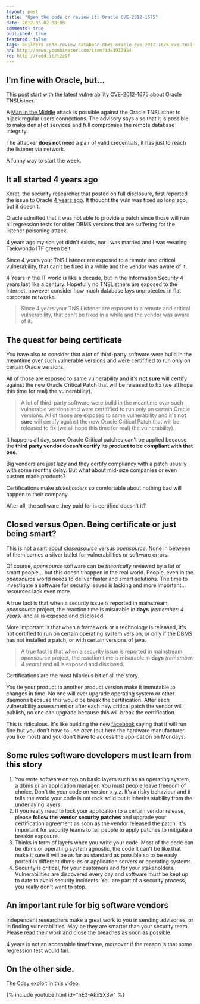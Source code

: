 ```yaml
---
layout: post
title: "Open the code or review it: Oracle CVE-2012-1675"
date: 2012-05-02 08:09
comments: true
published: true
featured: false
tags: builders code-review database dbms oracle cve-2012-1675 cve tnslistener man-in-the-middle
hn: http://news.ycombinator.com/item?id=3917954
rd: http://redd.it/t2z9f
---
```


## I'm fine with Oracle, but...

This post start with the latest vulnerability
[CVE-2012-1675](http://urlin.it/2f2c1) about Oracle TNSListner.

A [Man in the Middle](http://urlin.it/2f2c7) attack is possible against the
Oracle TNSListner to hijack regular users connections. The advisory says also
that it is possible to make denial of services and full compromise the remote
database integrity.

The attacker **does not** need a pair of valid credentials, it has just to
reach the listener via network.

A funny way to start the week.

<!-- more -->

## It all started 4 years ago

Koret, the security researcher that posted on full disclosure, first reported
the issue to Oracle [4 years ago](http://urlin.it/2f2cf). It thought the vuln
was fixed so long ago, but it doesn't.

Oracle admitted that it was not able to provide a patch since those will ruin
all regression tests for older DBMS versions that are suffering for the
listener poisoning attack.

4 years ago my son yet didn't exists, nor I was married and I was wearing
Taekwondo ITF green belt.

Since 4 years your TNS Listener are exposed to a remote and critical
vulnerability, that can't be fixed in a while and the vendor was aware of it.

4 Years in the IT world is like a decade, but in the Information Security 4
years last like a century. Hopefully no TNSListners are exposed to the
Internet, however consider how much database lays unprotected in flat corporate
networks.

> Since 4 years your TNS Listener are exposed to a remote and critical
> vulnerability, that can't be fixed in a while and the vendor was aware of it.

## The quest for being certificate

You have also to consider that a lot of third-party software were build in the
meantime over such vulnerable versions and were certifified to run only on
certain Oracle versions.

All of those are exposed to same vulnerability and it's **not sure** will
certify against the new Oracle Critical Patch that will be released to fix (we
all hope this time for real) the vulnerability).


> A lot of third-party software were build in the meantime over such vulnerable
> versions and were certifified to run only on certain Oracle versions. All of
> those are exposed to same vulnerability and it's **not sure** will certify
> against the new Oracle Critical Patch that will be released to fix (we all hope
> this time for real) the vulnerability).

It happens all day, some Oracle Critical patches can't be applied because the
**third party vendor doesn't certify its product to be compliant with that
one**.

Big vendors are just lazy and they certify compliancy with a patch usually with
some months delay. But what about mid-size companies or even custom made
products?

Certifications make _stakeholders_ so comfortable about nothing bad will happen
to their company.

After all, the software they paid for is certified doesn't it?

## Closed versus Open. Being certificate or just being smart?

This is not a rant about _closedsource_ versus _opensource_. None in between of
them carries a silver bullet for vulnerabilities or software errors.

Of course, _opensource_ software can be _theorically_ reviewed by a lot of
smart people... but this doesn't happen in the real world. People, even in the
_opensource_ world needs to deliver faster and smart solutions. The time to
investigate a software for security issues is lacking and more important...
resources lack even more.

A true fact is that when a security issue is reported in mainstream
_opensource_ project, the reaction time is misurable in **days** _(remember: 4
years)_ and all is exposed and disclosed.

More important is that when a framework or a technology is released, it's not
certified to run on certain operating system version, or only if the DBMS has
not installed a patch, or with certain versions of java.

> A true fact is that when a security issue is reported in mainstream
> _opensource_ project, the reaction time is misurable in **days** _(remember: 4
> years)_ and all is exposed and disclosed.

Certifications are the most hilarious bit of all the story.

You tie your product to another product version make it immutable to changes in
time. No one will ever upgrade operating system or other daemons because this
would be break the certification.
After each vulnerability assessment or after each new critical patch the vendor
will publish, no one can upgrade because this will break the certification.

This is ridiculous. It's like building the new [facebook](http://facebook.com)
saying that it will run fine but you don't have to use _acer_ (put here the
hardware manufacturer you like most) and you don't have to access the
application on Mondays.

## Some rules software developers must learn from this story

1. You write software on top on basic layers such as an operating system, a
   dbms or an application manager. You must people leave freedom of choice.
   Don't tie your code on version x.y.z. It's a risky behaviour and it tells
   the world your code is not rock solid but it inherits stability from the
   underlaying layers.
2. If you really need to lock your application to a certain vendor release,
   please **follow the vendor security patches** and upgrade your certification
   agreement as soon as the vendor released the patch. It's important for security
   teams to tell people to apply patches to mitigate a breakin exposure.
3. Thinks in term of layers when you write your code. Most of the code can be
   dbms or operating system agnostic, the code it can't be like that make it
   sure it will be as far as standard as possible so to be easly ported in
   different dbms-es or application servers or operating systems.
4. Security is critical, for your customers and for your stakeholders.
   Vulnerabilities are discovered every day and software must be kept up to
   date to avoid security incidents. You are part of a security process, you
   really don't want to stop.

## An important rule for big software vendors

Independent researchers make a great work to you in sending advisories, or in
finding vulnerabilities. May be they are smarter than your security team.
Please read their work and close the breaches as soon as possible.

4 years is not an acceptable timeframe, moreover if the reason is that some
regression test would fail.

## On the other side.

The 0day exploit in this video.

{% include youtube.html id="hE3-AkxSX3w" %}
